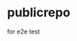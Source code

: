 # publicrepo
for e2e test


























































































































































































































































































































































































































































































































































































































































































































































































































































































































































































































































































































































































































































































































































































































































































































































































































































































































































































































































































































































































































































































































































































































































































































































































































































































































































































































